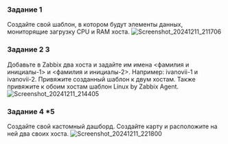 ### Задание 1
Создайте свой шаблон, в котором будут элементы данных, мониторящие загрузку CPU и RAM хоста.
![Screenshot_20241211_211706](https://github.com/user-attachments/assets/c2e24ff4-ce99-454e-a78b-00ddd4f34097)


### Задание 2 3 
Добавьте в Zabbix два хоста и задайте им имена <фамилия и инициалы-1> и <фамилия и инициалы-2>. Например: ivanovii-1 и ivanovii-2.
Привяжите созданный шаблон к двум хостам. Также привяжите к обоим хостам шаблон Linux by Zabbix Agent.
![Screenshot_20241211_214405](https://github.com/user-attachments/assets/098f3d98-cb06-4ca6-88fb-4a8f692cfca6)


### Задание 4 *5
Создайте свой кастомный дашборд.
Создайте карту и расположите на ней два своих хоста.
![Screenshot_20241211_221800](https://github.com/user-attachments/assets/248580b1-b8d8-40bf-8630-81cd613c1438)


